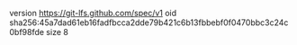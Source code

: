 version https://git-lfs.github.com/spec/v1
oid sha256:45a7dad61eb16fadfbcca2dde79b421c6b13fbbebf0f0470bbc3c24c0bf98fde
size 8
